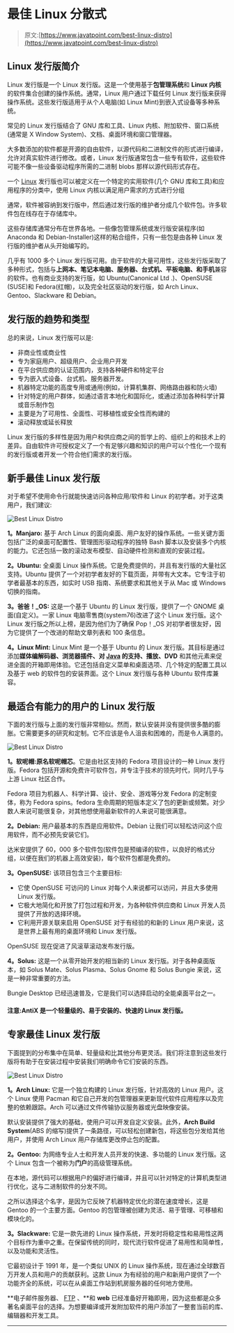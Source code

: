 # 最佳 Linux 分散式

> 原文:[https://www.javatpoint.com/best-linux-distro](https://www.javatpoint.com/best-linux-distro)

## Linux 发行版简介

Linux 发行版是一个 Linux 发行版。这是一个使用基于**包管理系统**和 **Linux 内核**的软件集合创建的操作系统。通常，Linux 用户通过下载任何 Linux 发行版来获得操作系统。这些发行版适用于从个人电脑(如 Linux Mint)到嵌入式设备等多种系统。

常见的 Linux 发行版结合了 GNU 库和工具、Linux 内核、附加软件、窗口系统(通常是 X Window System)、文档、桌面环境和窗口管理器。

大多数添加的软件都是开源的自由软件，以源代码和二进制文件的形式进行编译，允许对真实软件进行修改。或者，Linux 发行版通常包含一些专有软件，这些软件可能不像一些设备驱动程序所需的二进制 blobs 那样以源代码形式存在。

一个 [Linux](https://www.javatpoint.com/linux-tutorial) 发行版也可以被定义在一个特定的实用软件(几个 GNU 库和工具)和应用程序的分类中，使用 Linux 内核以满足用户需求的方式进行分组

通常，软件被容纳到发行版中，然后通过发行版的维护者分成几个软件包。许多软件包在线存在于存储库中。

这些存储库通常分布在世界各地。一些像包管理系统或发行版安装程序(如 Anaconda 和 Debian-Installer)这样的粘合组件，只有一些包是由各种 Linux 发行版的维护者从头开始编写的。

几乎有 1000 多个 Linux 发行版可用。由于软件的大量可用性，这些发行版采取了多种形式，包括与**上网本、笔记本电脑、服务器、台式机、平板电脑、**和**手机**兼容的软件。也有商业支持的发行版，如 Ubuntu(Canonical Ltd .)、OpenSUSE (SUSE)和 Fedora(红帽)，以及完全社区驱动的发行版，如 Arch Linux、Gentoo、Slackware 和 Debian。

## 发行版的趋势和类型

总的来说，Linux 发行版可以是:

*   非商业性或商业性
*   专为家庭用户、超级用户、企业用户开发
*   在平台供应商的认证范围内，支持各种硬件和特定平台
*   专为嵌入式设备、台式机、服务器开发。
*   机器特定功能的高度专用或通用(例如，计算机集群、网络路由器和防火墙)
*   针对特定的用户群体，如通过语言本地化和国际化，或通过添加各种科学计算或音乐制作包
*   主要是为了可用性、全面性、可移植性或安全性而构建的
*   滚动释放或延长释放

Linux 发行版的多样性是因为用户和供应商之间的哲学上的、组织上的和技术上的差异。自由软件许可授权定义了一个有足够兴趣和知识的用户可以个性化一个现有的发行版或者开发一个符合他们需求的发行版。

## 新手最佳 Linux 发行版

对于希望不使用命令行就能快速访问各种应用/软件和 Linux 的初学者。对于这类用户，我们建议:

![Best Linux Distro](../Images/56600cce3f1308686b0e144df09c7c94.png)

**1。Manjaro:** 基于 Arch Linux 的面向桌面、用户友好的操作系统。一些关键方面包括广泛的桌面可配置性、管理图形驱动程序的独特 Bash 脚本以及安装多个内核的能力。它还包括一致的滚动发布模型、自动硬件检测和直观的安装过程。

**2。Ubuntu:** 全桌面 Linux 操作系统。它是免费提供的，并且有发行版的大量社区支持。Ubuntu 提供了一个对初学者友好的下载页面，并带有大文本。它专注于初学者最基本的东西，如实时 USB 指南、系统要求和其他关于从 Mac 或 Windows 切换的指南。

**3。爸爸！_OS:** 这是一个基于 Ubuntu 的 Linux 发行版，提供了一个 GNOME 桌面(自定义)。一家 Linux 电脑零售商(system76)改进了这个 Linux 发行版。这个 Linux 发行版之所以上榜，是因为他们为了确保 Pop！_OS 对初学者很友好，因为它提供了一个改进的帮助文章列表和 100 条信息。

**4。Linux Mint:** Linux Mint 是一个基于 Ubuntu 的 Linux 发行版。其目标是通过添加**媒体编解码器、浏览器插件、对 [Java](https://www.javatpoint.com/java-tutorial) 的支持、播放、DVD** 和其他元素来促进全面的开箱即用体验。它还包括自定义菜单和桌面选项、几个特定的配置工具以及基于 web 的软件包的安装界面。这个 Linux 发行版与各种 Ubuntu 软件库兼容。

## 最适合有能力的用户的 Linux 发行版

下面的发行版与上面的发行版非常相似。然而，默认安装并没有提供很多酷的膨胀。它需要更多的研究和定制。它不应该是令人沮丧和困难的，而是令人满意的。

![Best Linux Distro](../Images/15596836ede9b74f1c38b5bcac45be5e.png)

**1。软呢帽:**原名**软呢帽芯**。它是由社区支持的 Fedora 项目设计的一种 Linux 发行版。Fedora 包括开源和免费许可软件包，并专注于技术的领先时代，同时几乎与上游 Linux 社区合作。

Fedora 项目为机器人、科学计算、设计、安全、游戏等分发 Fedora 的定制变体，称为 Fedora spins。fedora 生命周期的短版本定义了包的更新或频繁。对少数人来说可能很复杂，对其他想使用最新软件的人来说可能很满意。

**2。Debian:** 用户最基本的东西是应用软件。Debian 让我们可以轻松访问这个应用软件，而不必预先安装它们。

达米安提供了 60，000 多个软件包(软件包是预编译的软件，以良好的格式分组，以便在我们的机器上高效安装)，每个软件包都是免费的。

**3。OpenSUSE:** 该项目包含三个主要目标:

*   它使 OpenSUSE 可访问的 Linux 对每个人来说都可以访问，并且大多使用 Linux 发行版。
*   它极大地简化和开放了打包过程和开发，为各种软件供应商和 Linux 开发人员提供了开放的选择环境。
*   它利用开源关联来启用 OpenSUSE 对于有经验的和新的 Linux 用户来说，这是世界上最有用的桌面环境和 Linux 发行版。

OpenSUSE 现在促进了风滚草滚动发布发行版。

**4。Solus:** 这是一个从零开始开发的相当新的 Linux 发行版。对于各种桌面版本，如 Solus Mate、Solus Plasma、Solus Gnome 和 Solus Bungie 来说，这是一种非常重要的方法。

Bungie Desktop 已经迅速普及，它是我们可以选择启动的全能桌面平台之一。

#### 注意:AntiX 是一个轻量级的、易于安装的、快速的 Linux 发行版。

## 专家最佳 Linux 发行版

下面提到的分布集中在简单、轻量级和比其他分布更灵活。我们将注意到这些发行版将有助于在安装过程中安装我们明确命令它们安装的东西。

![Best Linux Distro](../Images/3ab7bba835214e1444d61c7ae2aaafa0.png)

**1。Arch Linux:** 它是一个独立构建的 Linux 发行版，针对高效的 Linux 用户。这个 Linux 使用 Pacman 和它自己开发的包管理器来更新现代软件应用程序以及完整的依赖跟踪。Arch 可以通过文件传输协议服务器或光盘映像安装。

默认安装提供了强大的基础，使用户可以开发自定义安装。此外，**Arch Build System**(ABS 的缩写)提供了一条路径，可以轻松创建新包，将这些包分发给其他用户，并使用 Arch Linux 用户存储库更改停止包的配置。

**2。Gentoo:** 为网络专业人士和开发人员开发的快速、多功能的 Linux 发行版。这个 Linux 包含一个被称为**门户**的高级管理系统。

在本地，源代码可以根据用户的偏好进行编译，并且可以针对特定的计算机类型进行优化，这与二进制软件的分发不同。

之所以选择这个名字，是因为它反映了机器特定优化的潜在速度增长，这是 Gentoo 的一个主要方面。Gentoo 的包管理被创建为灵活、易于管理、可移植和模块化的。

**3。Slackware:** 它是一款先进的 Linux 操作系统，开发时将稳定性和易用性这两个目标作为重中之重。在保留传统的同时，现代流行软件促进了易用性和简单性，以及功能和灵活性。

它最初设计于 1991 年，是一个类似 UNIX 的 Linux 操作系统，现在通过全球数百万开发人员和用户的贡献获利。这款 Linux 为有经验的用户和新用户提供了一个功能齐全的系统，可以在从桌面工作站到机房服务器的任何地方使用。

**电子邮件服务器、 [FTP](https://www.javatpoint.com/computer-network-ftp) 、**和 **web** 已经准备好开箱即用，因为这些都是众多著名桌面平台的选择。为想要编译或开发附加软件的用户添加了一整套当前的库、编辑器和开发工具。

* * *